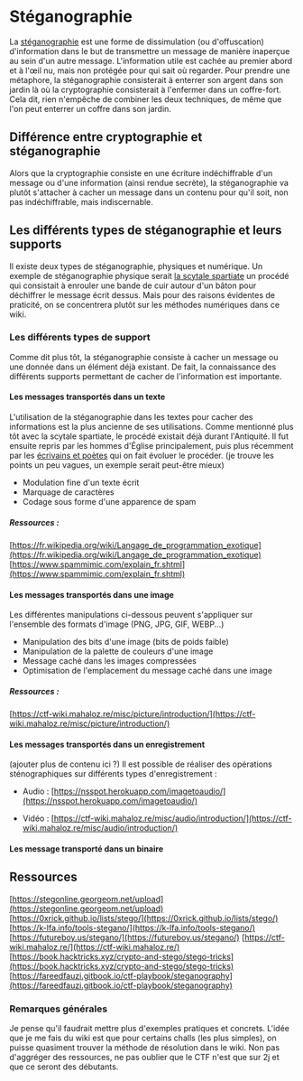 # Stéganographie

La [stéganographie](https://fr.wikipedia.org/wiki/Stéganographie) est une forme de dissimulation (ou d'offuscation) d'information dans le but de transmettre un message de manière inaperçue au sein d'un autre message. L'information utile est cachée au premier abord et à l'œil nu, mais non protégée pour qui sait où regarder.
Pour prendre une métaphore, la stéganographie consisterait à enterrer son argent dans son jardin là où la cryptographie consisterait à l'enfermer dans un coffre-fort. Cela dit, rien n'empêche de combiner les deux techniques, de même que l'on peut enterrer un coffre dans son jardin.

## Différence entre cryptographie et stéganographie

Alors que la cryptographie consiste en une écriture indéchiffrable d'un message ou d'une information (ainsi rendue secrète), la stéganographie va plutôt s'attacher à cacher un message dans un contenu pour qu'il soit, non pas indéchiffrable, mais indiscernable.

## Les différents types de stéganographie et leurs supports

Il existe deux types de stéganographie, physiques et numérique.
Un exemple de stéganographie physique serait [la scytale spartiate](https://www.apprendre-en-ligne.net/crypto/transpo/scytale.html) un procédé qui consistait à enrouler une bande de cuir autour d'un bâton pour déchiffrer le message écrit dessus.
Mais pour des raisons évidentes de praticité, on se concentrera plutôt sur les méthodes numériques dans ce wiki.

### Les différents types de support
Comme dit plus tôt, la stéganographie consiste à cacher un message ou une donnée dans un élément déjà existant.
De fait, la connaissance des différents supports permettant de cacher de l'information est importante.

#### Les messages transportés dans un texte
L'utilisation de la stéganographie dans les textes pour cacher des informations est la plus ancienne de ses utilisations.
Comme mentionné plus tôt avec la scytale spartiate, le procédé existait déjà durant l'Antiquité.
Il fut ensuite repris par les hommes d'Église principalement, puis plus récemment par les [écrivains et poètes](https://www.monde-fantasy.com/les-messages-codes-la-steganographie/) qui on fait évoluer le procéder.
(je trouve les points un peu vagues, un exemple serait peut-être mieux)
- Modulation fine d'un texte écrit
- Marquage de caractères
- Codage sous forme d'une apparence de spam

##### Ressources :
[https://fr.wikipedia.org/wiki/Langage_de_programmation_exotique](https://fr.wikipedia.org/wiki/Langage_de_programmation_exotique)
[https://www.spammimic.com/explain_fr.shtml](https://www.spammimic.com/explain_fr.shtml)

#### Les messages transportés dans une image
Les différentes manipulations ci-dessous peuvent s'appliquer sur l'ensemble des formats d'image (PNG, JPG, GIF, WEBP...)
- Manipulation des bits d'une image (bits de poids faible)
- Manipulation de la palette de couleurs d'une image
- Message caché dans les images compressées
- Optimisation de l'emplacement du message caché dans une image

##### Ressources :
[https://ctf-wiki.mahaloz.re/misc/picture/introduction/](https://ctf-wiki.mahaloz.re/misc/picture/introduction/)

#### Les messages transportés dans un enregistrement
(ajouter plus de contenu ici ?)
Il est possible de réaliser des opérations sténographiques sur différents types d'enregistrement :
- Audio : [https://nsspot.herokuapp.com/imagetoaudio/](https://nsspot.herokuapp.com/imagetoaudio/)

- Vidéo : [https://ctf-wiki.mahaloz.re/misc/audio/introduction/](https://ctf-wiki.mahaloz.re/misc/audio/introduction/)

#### Les message transporté dans un binaire

## Ressources

[https://stegonline.georgeom.net/upload](https://stegonline.georgeom.net/upload)
[https://0xrick.github.io/lists/stego/](https://0xrick.github.io/lists/stego/)
[https://k-lfa.info/tools-stegano/](https://k-lfa.info/tools-stegano/)
[https://futureboy.us/stegano/](https://futureboy.us/stegano/)
[https://ctf-wiki.mahaloz.re/](https://ctf-wiki.mahaloz.re/)
[https://book.hacktricks.xyz/crypto-and-stego/stego-tricks](https://book.hacktricks.xyz/crypto-and-stego/stego-tricks)
[https://fareedfauzi.gitbook.io/ctf-playbook/steganography](https://fareedfauzi.gitbook.io/ctf-playbook/steganography)

### Remarques générales

Je pense qu'il faudrait mettre plus d'exemples pratiques et concrets. L'idée que je me fais du wiki est que pour certains challs (les plus simples), on puisse quasiment trouver la méthode de résolution dans le wiki. Non pas d'aggréger des ressources, ne pas oublier que le CTF n'est que sur 2j et que ce seront des débutants.
